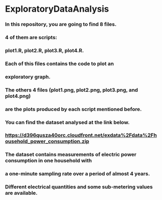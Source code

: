 # ExploratoryDataAnalysis
### In this repository, you are going to find 8 files.
### 4 of them are scripts:
### plot1.R, plot2.R, plot3.R, plot4.R.
### Each of this files contains the code to plot an
### exploratory graph.
### The others 4 files (plot1.png, plot2.png, plot3.png, and plot4.png)
### are the plots produced by each script mentioned before.
### You can find the dataset analysed at the link below.
### https://d396qusza40orc.cloudfront.net/exdata%2Fdata%2Fhousehold_power_consumption.zip
### The dataset contains measurements of electric power consumption in one household with 
### a one-minute sampling rate over a period of almost 4 years. 
### Different electrical quantities and some sub-metering values are available.
